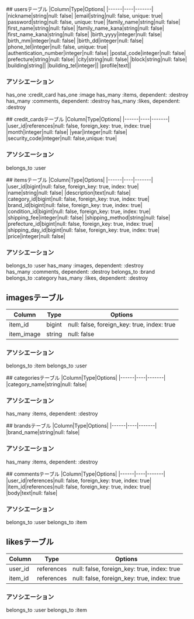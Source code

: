## usersテーブル
|Column|Type|Options|
|------|----|-------|
|nickname|string|null: false|
|email|string|null: false, unique: true|
|password|string|null: false, unique: true|
|family_name|string|null: false|
|first_name|string|null: false|
|family_name_kana|string|null: false|
|first_name_kana|string|null: false|
|birth_yyyy|integer|null: false|
|birth_mm|integer|null: false|
|birth_dd|integer|null: false|
|phone_tel|integer|null:  false, unique: true|
|authentication_number|integer|null: false|
|postal_code|integer|null: false|
|prefecture|string|null: false|
|city|string|null: false|
|block|string|null: false|
|building|string||
|building_tel|integer||
|profile|text||

### アソシエーション
has_one :credit_card
has_one :image
has_many :items, dependent: :destroy
has_many :comments, dependent: :destroy
has_many :likes, dependent: :destroy

## credit_cardsテーブル
|Column|Type|Options|
|------|----|-------|
|user_id|references|null: false, foreign_key: true, index: true|
|month|integer|null: false|
|year|integer|null: false|
|security_code|integer|null: false,unique: true|

### アソシエーション
belongs_to :user

## itemsテーブル
|Column|Type|Options|
|------|----|-------|
|user_id|bigint|null: false, foreign_key: true, index: true|
|name|string|null: false|
|description|text|null: false|
|category_id|bigint|null: false, foreign_key: true, index: true|
|brand_id|bigint|null: false, foreign_key: true, index: true|
|condition_id|bigint|null: false, foreign_key: true, index: true|
|shipping_fee|integer|null: false|
|shipping_method|string|null: false|
|prefecture_id|bigint|null: false, foreign_key: true, index: true|
|shipping_day_id|bigint|null: false, foreign_key: true, index: true|
|price|integer|null: false|

### アソシエーション
belongs_to :user
has_many :images, dependent: :destroy
has_many :comments, dependent: :destroy
belongs_to :brand
belongs_to :category
has_many :likes, dependent: :destroy

## imagesテーブル
|Column|Type|Options|
|------|----|-------|
|item_id|bigint|null: false, foreign_key: true, index: true|
|item_image|string|null: false|

### アソシエーション
belongs_to :item
belongs_to :user

## categoriesテーブル
|Column|Type|Options|
|------|----|-------|
|category_name|string|null: false|

### アソシエーション

has_many :items, dependent: :destroy

## brandsテーブル
|Column|Type|Options|
|------|----|-------|
|brand_name|string|null: false|

### アソシエーション

has_many :items, dependent: :destroy

## commentsテーブル
|Column|Type|Options|
|------|----|-------|
|user_id|references|null: false, foreign_key: true, index: true|
|item_id|references|null: false, foreign_key: true, index: true|
|body|text|null: false|

### アソシエーション

belongs_to :user
belongs_to :item

## likesテーブル
|Column|Type|Options|
|------|----|-------|
|user_id|references|null: false, foreign_key: true, index: true|
|item_id|references|null: false, foreign_key: true, index: true|

### アソシエーション

belongs_to :user
belongs_to :item
